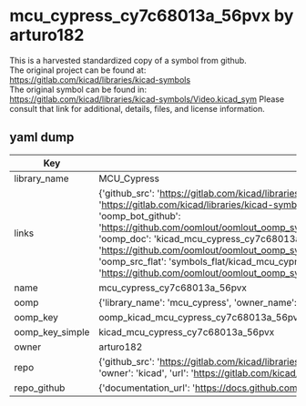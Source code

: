 # mcu_cypress_cy7c68013a_56pvx by arturo182  
This is a harvested standardized copy of a symbol from github.  
The original project can be found at:  
https://gitlab.com/kicad/libraries/kicad-symbols  
The original symbol can be found in:
https://gitlab.com/kicad/libraries/kicad-symbols/Video.kicad_sym
Please consult that link for additional, details, files, and license information.  
## yaml dump  
| Key | Value |  
| --- | --- |  
| library_name | MCU_Cypress |  
| links | {'github_src': 'https://gitlab.com/kicad/libraries/kicad-symbols/Video.kicad_sym', 'github_src_repo': 'https://gitlab.com/kicad/libraries/kicad-symbols', 'oomp_bot': 'kicad_mcu_cypress_cy7c68013a_56pvx/working', 'oomp_bot_github': 'https://github.com/oomlout/oomlout_oomp_symbol_bot/tree/main/kicad_mcu_cypress_cy7c68013a_56pvx/working', 'oomp_doc': 'kicad_mcu_cypress_cy7c68013a_56pvx/working', 'oomp_doc_github': 'https://github.com/oomlout/oomlout_oomp_symbol_doc/tree/main/kicad_mcu_cypress_cy7c68013a_56pvx/working', 'oomp_src_flat': 'symbols_flat/kicad_mcu_cypress_cy7c68013a_56pvx/working', 'oomp_src_flat_github': 'https://github.com/oomlout/oomlout_oomp_symbol_src/tree/main/kicad_mcu_cypress_cy7c68013a_56pvx/working'} |  
| name | mcu_cypress_cy7c68013a_56pvx |  
| oomp | {'library_name': 'mcu_cypress', 'owner_name': 'kicad', 'symbol_name': 'mcu_cypress_cy7c68013a_56pvx'} |  
| oomp_key | oomp_kicad_mcu_cypress_cy7c68013a_56pvx |  
| oomp_key_simple | kicad_mcu_cypress_cy7c68013a_56pvx |  
| owner | arturo182 |  
| repo | {'github_src': 'https://gitlab.com/kicad/libraries/kicad-symbols/Video.kicad_sym', 'name': 'libraries/kicad-symbols', 'owner': 'kicad', 'url': 'https://gitlab.com/kicad/libraries/kicad-symbols'} |  
| repo_github | {'documentation_url': 'https://docs.github.com/rest/repos/repos#get-a-repository', 'message': 'Not Found'} |  

